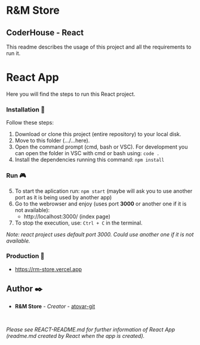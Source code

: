 # R&M Store
## CoderHouse - React

This readme describes the usage of this project and all the requirements to run it.

#  React App

Here you will find the steps to run this React project.

### Installation 🔧

Follow these steps:

1. Download or clone this project (entire repository) to your local disk.
2. Move to this folder (.../...here).
3. Open the command prompt (cmd, bash or VSC). For development you can open the folder in VSC with cmd or bash using: ```code .``` 
4. Install the dependencies running this command:
    ```npm install```

### Run 🎮
5. To start the aplication run: ```npm start``` (maybe will ask you to use another port as it is being used by another app)
6. Go to the webrowser and enjoy (uses port **3000** or another one if it is not available):
    - http://localhost:3000/ (index page)
7. To stop the execution, use: ```Ctrl + C``` in the terminal.

*Note: react project uses default port 3000. Could use another one if it is not available.*

### Production 🔗

- https://rm-store.vercel.app

## Author ✒️

* **R&M Store** - *Creator* - [atovar-git](https://github.com/atovar-git)

<br/>

*Please see REACT-README.md for further information of React App (readme.md created by React when the app is created).*